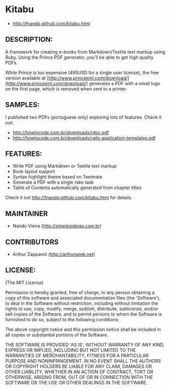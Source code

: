 Kitabu
======

* <http://fnando.github.com/kitabu.html>

DESCRIPTION:
------------

A framework for creating e-books from Markdown/Textile text markup using Ruby.
Using the Prince PDF generator, you'll be able to get high quality PDFs.

While Prince is too expensive (495USD for a single user license), the
free version available at [http://www.princexml.com/download/](http://www.princexml.com/download/) generates
a PDF with a small logo on the first page, which is removed when sent
to a printer.

SAMPLES:
--------

I published two PDFs (portuguese only) exploring lots of features. Check it out:

* http://howtocode.com.br/downloads/rdoc.pdf
* http://howtocode.com.br/downloads/rails-application-templates.pdf

FEATURES:
---------

* Write PDF using Markdown or Textile text markup
* Book layout support
* Syntax highlight theme based on Textmate
* Generate a PDF with a single rake task
* Table of Contents automatically generated from chapter titles

Check it out <http://fnando.github.com/kitabu.html> for details.

MAINTAINER
----------

* Nando Vieira (<http://simplesideias.com.br>)

CONTRIBUTORS
------------

* Arthur Zapparoli (<http://arthurgeek.net>)

LICENSE:
--------

(The MIT License)

Permission is hereby granted, free of charge, to any person obtaining
a copy of this software and associated documentation files (the
'Software'), to deal in the Software without restriction, including
without limitation the rights to use, copy, modify, merge, publish,
distribute, sublicense, and/or sell copies of the Software, and to
permit persons to whom the Software is furnished to do so, subject to
the following conditions:

The above copyright notice and this permission notice shall be
included in all copies or substantial portions of the Software.

THE SOFTWARE IS PROVIDED 'AS IS', WITHOUT WARRANTY OF ANY KIND,
EXPRESS OR IMPLIED, INCLUDING BUT NOT LIMITED TO THE WARRANTIES OF
MERCHANTABILITY, FITNESS FOR A PARTICULAR PURPOSE AND NONINFRINGEMENT.
IN NO EVENT SHALL THE AUTHORS OR COPYRIGHT HOLDERS BE LIABLE FOR ANY
CLAIM, DAMAGES OR OTHER LIABILITY, WHETHER IN AN ACTION OF CONTRACT,
TORT OR OTHERWISE, ARISING FROM, OUT OF OR IN CONNECTION WITH THE
SOFTWARE OR THE USE OR OTHER DEALINGS IN THE SOFTWARE.